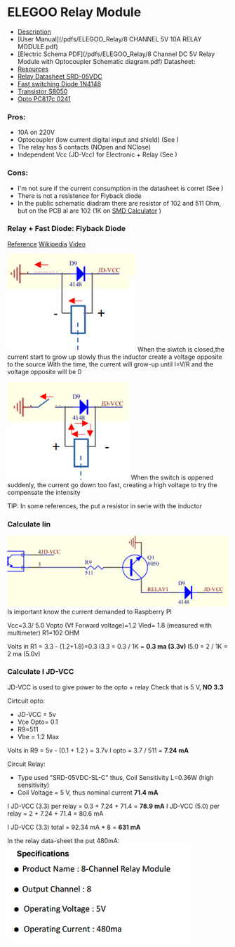 # ELEGOO Relay Module


* [Description](https://www.elegoo.com/products/elegoo-8-channel-relay-module-kit)
* [User Manual](/pdfs/ELEGOO_Relay/8 CHANNEL 5V 10A RELAY MODULE.pdf)
* [Electric Schema PDF](/pdfs/ELEGOO_Relay/8 Channel DC 5V Relay Module with Optocoupler Schematic diagram.pdf)
Datasheet:
* [Resources](https://www.elegoo.com/blogs/arduino-projects/elegoo-dc-5v-relay-module-tutorial)
* [Relay Datasheet SRD-05VDC](/pdfs/ELEGOO_Relay/SRD-05VDC-SL-C.pdf)
* [Fast switching Diode 1N4148](/pdfs/ELEGOO_Relay/1n4148.pdf)
* [Transistor S8050](/pdfs/ELEGOO_Relay/1n4148.pdf)
* [Opto PC817c 0241](/pdfs/ELEGOO_Relay/73758.pdf)



### Pros:
* 10A on 220V
* Optocoupler (low current digital input and shield) (See )
* The relay has 5 contacts (NOpen and NClose)
* Independent Vcc (JD-Vcc) for Electronic + Relay (See )

### Cons:
* I'm not sure if the current consumption in the datasheet is corret (See )
* There is not a resistence for Flyback diode
* In the public schematic diadram there are resistor of 102 and 511 Ohm, but on the PCB al are 102 (1K on [SMD Calculator](https://www.hobby-hour.com/electronics/smdcalc.php) )

### Relay + Fast Diode: Flyback Diode
[Reference](https://resources.altium.com/p/using-flyback-diodes-relays-prevents-electrical-noise-your-circuits)
[Wikipedia](https://en.wikipedia.org/wiki/Flyback_diode)
[Video](https://www.youtube.com/watch?v=yGem7tLQcFE)

![Picture](/images/01.png)
When the siwtch is closed,the current start to grow up slowly thus the inductor create a voltage opposite to the source
With the time, the current will grow-up until I=V/R and the voltage opposite will be 0

![Picture](/images/02.png)
When the switch is oppened suddenly, the current go down too fast, creating a high voltage to try the compensate the intensity

TIP: In some references, the put a resistor in serie with the inductor


### Calculate Iin
![Picture](/images/03.png)
Is important know the current demanded to Raspberry PI

Vcc=3.3/ 5.0
Vopto (Vf Forward voltage)=1.2
Vled= 1.8  (measured with multimeter)
R1=102 OHM

Volts in R1 = 3.3 - (1.2+1.8)=0.3
I3.3 = 0.3 / 1K = **0.3 ma (3.3v)**
I5.0 = 2 / 1K = 2 ma (5.0v)

### Calculate I JD-VCC
JD-VCC is used to give power to the opto + relay
Check that is 5 V, **NO 3.3**

Cirtcuit opto: 
* JD-VCC = 5v
* Vce Opto= 0.1
* R9=511
* Vbe = 1.2 Max

Volts in R9 = 5v - (0.1 + 1.2 ) = 3.7v
I opto = 3.7 / 511 = **7.24 mA**


Circuit Relay: 
* Type used "SRD-05VDC-SL-C" thus, Coil Sensitivity L=0.36W (high sensitivity)
* Coil Voltage = 5 V, thus nominal current **71.4 mA**

I JD-VCC (3.3) per relay = 0.3 + 7.24 + 71.4 = **78.9 mA**
I JD-VCC (5.0) per relay = 2 + 7.24 + 71.4 = 80.6 mA

I JD-VCC (3.3) total =  92.34 mA * 8 = **631 mA**


In the relay data-sheet the put 480mA:
![Picture](/images/04.png)





